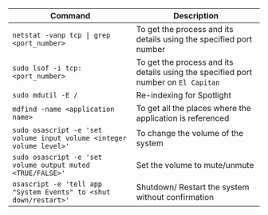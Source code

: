 Command | Description
--------|------------
`netstat -vanp tcp \| grep <port_number> ` | To get the process and its details using the specified port number
`sudo lsof -i tcp:<port_number>` | To get the process and its details using the specified port number on `El Capitan`
`sudo mdutil -E /` | Re-indexing for Spotlight
`mdfind -name <application name>` | To get all the places where the application is referenced
`sudo osascript -e 'set volume input volume <integer volume level>'` | To change the volume of the system
`sudo osascript -e 'set volume output muted <TRUE/FALSE>'` | Set the volume to mute/unmute
`osascript -e 'tell app "System Events" to <shut down/restart>'` | Shutdown/ Restart the system without confirmation
